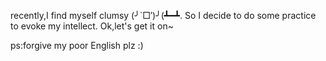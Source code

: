 recently,I find myself clumsy (╯`□′)╯(┻━┻.
So I decide to do some practice to evoke my intellect.
Ok,let's get it on~

ps:forgive my poor English plz :)
